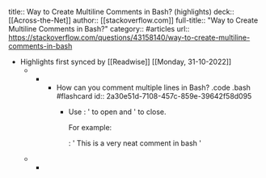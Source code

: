 title:: Way to Create Multiline Comments in Bash? (highlights)
deck:: [[Across-the-Net]]
author:: [[stackoverflow.com]]
full-title:: "Way to Create Multiline Comments in Bash?"
category:: #articles
url:: https://stackoverflow.com/questions/43158140/way-to-create-multiline-comments-in-bash

- Highlights first synced by [[Readwise]] [[Monday, 31-10-2022]]
	- -
		- How can you comment multiple lines in Bash? .code .bash #flashcard
		  id:: 2a30e51d-7108-457c-859e-39642f58d095
			- Use : ' to open and ' to close.
			  
			  For example:
			  
			  : '
			  This is a
			  very neat comment
			  in bash
			  '
	- -